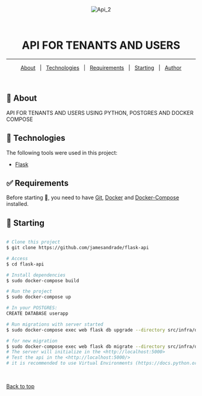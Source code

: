 <div align="center" id="top">
  <img src="./.github/app.gif" alt="Api_2" />

  &#xa0;

  <!-- <a href="https://api_2.netlify.app">Demo</a> -->
</div>

<h1 align="center">API FOR TENANTS AND USERS</h1>

<p align="center">
</p>

<!-- Status -->

<hr>

<p align="center">
  <a href="#dart-about">About</a> &#xa0; | &#xa0;
  <a href="#rocket-technologies">Technologies</a> &#xa0; | &#xa0;
  <a href="#white_check_mark-requirements">Requirements</a> &#xa0; | &#xa0;
  <a href="#checkered_flag-starting">Starting</a> &#xa0; | &#xa0;
  <a href="https://github.com/jamesandrade" target="_blank">Author</a>
</p>

<br>

## :dart: About ##

API FOR TENANTS AND USERS USING PYTHON, POSTGRES AND DOCKER COMPOSE

## :rocket: Technologies ##

The following tools were used in this project:

- [Flask](https://flask.palletsprojects.com/en/2.2.x/)
## :white_check_mark: Requirements ##

Before starting :checkered_flag:, you need to have [Git](https://git-scm.com), [Docker](https://www.docker.com/) and [Docker-Compose](https://docs.docker.com/compose/gettingstarted/) installed.

## :checkered_flag: Starting ##

```bash

# Clone this project
$ git clone https://github.com/jamesandrade/flask-api

# Access
$ cd flask-api

# Install dependencies
$ sudo docker-compose build

# Run the project
$ sudo docker-compose up

# In your POSTGRES:
CREATE DATABASE userapp

# Run migrations with server started
$ sudo docker-compose exec web flask db upgrade --directory src/infra/database/orm

# for new migration
$ sudo docker-compose exec web flask db migrate --directory src/infra/database/orm
# The server will initialize in the <http://localhost:5000>
# Test the api in the <http://localhost:5000/>
# it is recommended to use Virtual Environments (https://docs.python.org/3/tutorial/venv.html)
```

<!--## :memo: License ##

This project is under license from MIT. For more details, see the [LICENSE](LICENSE.md) file.


Made with :heart: by <a href="https://github.com/{{YOUR_GITHUB_USERNAME}}" target="_blank">{{YOUR_NAME}}</a>
-->
&#xa0;

<a href="#top">Back to top</a>